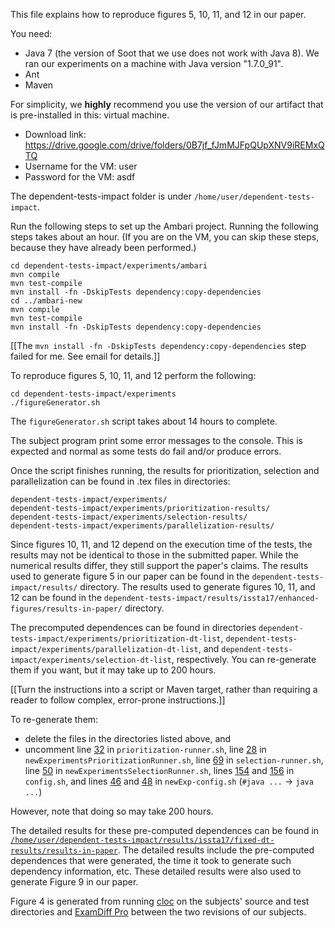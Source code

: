 This file explains how to reproduce figures 5, 10, 11, and 12 in our paper.

You need:
 * Java 7 (the version of Soot that we use does not work with Java 8).
   We ran our experiments on a machine with Java version "1.7.0_91".
 * Ant
 * Maven

For simplicity, we **highly** recommend you use the version of our artifact
that is pre-installed in this: virtual machine.
- Download link: https://drive.google.com/drive/folders/0B7jf_fJmMJFpQUpXNV9iREMxQTQ
- Username for the VM: user
- Password for the VM: asdf

The dependent-tests-impact folder is under `/home/user/dependent-tests-impact`.


Run the following steps to set up the Ambari project. Running the following steps takes about an hour.
(If you are on the VM, you can skip these steps, because they have already been performed.)

```
cd dependent-tests-impact/experiments/ambari
mvn compile
mvn test-compile
mvn install -fn -DskipTests dependency:copy-dependencies
cd ../ambari-new
mvn compile
mvn test-compile
mvn install -fn -DskipTests dependency:copy-dependencies
```

[[The `mvn install -fn -DskipTests dependency:copy-dependencies` step failed for me.  See email for details.]]


To reproduce figures 5, 10, 11, and 12 perform the following:

```
cd dependent-tests-impact/experiments
./figureGenerator.sh
```

The `figureGenerator.sh` script takes about 14 hours to complete.

The subject program print some error messages to the console.
This is expected and normal as some tests do fail and/or produce errors.

Once the script finishes running, the results for prioritization,
selection and parallelization can be found in .tex files in directories:

    dependent-tests-impact/experiments/
    dependent-tests-impact/experiments/prioritization-results/
    dependent-tests-impact/experiments/selection-results/
    dependent-tests-impact/experiments/parallelization-results/

Since figures 10, 11, and 12 depend on the execution time of the tests, 
the results may not be identical to those in the submitted paper. 
While the numerical results differ, they still support the
paper's claims.
The results used to generate figure 5 in our paper can be found in the
`dependent-tests-impact/results/` directory.
The results used to generate figures 10, 11, and 12 can be found in the
`dependent-tests-impact/results/issta17/enhanced-figures/results-in-paper/` directory.

The precomputed dependences can be found in directories
`dependent-tests-impact/experiments/prioritization-dt-list`,
`dependent-tests-impact/experiments/parallelization-dt-list`, and
`dependent-tests-impact/experiments/selection-dt-list`, respectively.
You can re-generate them if you want, but it may take up to 200 hours.

[[Turn the instructions into a script or Maven target, rather than requiring a reader to follow complex, error-prone instructions.]]

To re-generate them:
 * delete the files in the directories listed above, and
 * uncomment line
 [32](https://github.com/winglam/dependent-tests-impact/blob/master/experiments/prioritization-runner.sh#L32)
 in `prioritization-runner.sh`, line
 [28](https://github.com/winglam/dependent-tests-impact/blob/master/experiments/newExperimentsPrioritizationRunner.sh#L28)
 in `newExperimentsPrioritizationRunner.sh`, line
 [69](https://github.com/winglam/dependent-tests-impact/blob/master/experiments/selection-runner.sh#L69) 
 in `selection-runner.sh`, line
 [50](https://github.com/winglam/dependent-tests-impact/blob/master/experiments/newExperimentsSelectionRunner.sh#L50)
 in `newExperimentsSelectionRunner.sh`, lines 
 [154](https://github.com/winglam/dependent-tests-impact/blob/master/experiments/config.sh#L154)
 and 
 [156](https://github.com/winglam/dependent-tests-impact/blob/master/experiments/config.sh#L156)
 in `config.sh`, and lines
 [46](https://github.com/winglam/dependent-tests-impact/blob/master/experiments/newExp-config.sh#L46)
 and 
 [48](https://github.com/winglam/dependent-tests-impact/blob/master/experiments/newExp-config.sh#L48)
 in `newExp-config.sh` (`#java ...` -> `java ...`)

However, note that doing so may take 200 hours.

The detailed results for these pre-computed dependences can be found in
[`/home/user/dependent-tests-impact/results/issta17/fixed-dt-results/results-in-paper`](https://github.com/winglam/dependent-tests-impact/tree/master/results/issta17/fixed-dt-results/results-in-paper).
The detailed results include the pre-computed dependences that were generated, the time it took to generate such dependency information, etc. These detailed results were also used to generate Figure 9 in our paper.

Figure 4 is generated from running [cloc](https://github.com/AlDanial/cloc) on the
subjects' source and test directories and 
[ExamDiff Pro](http://www.prestosoft.com/edp_examdiffpro.asp) between the two 
revisions of our subjects.
